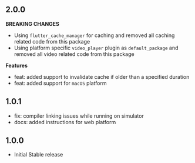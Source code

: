 ## 2.0.0

**BREAKING CHANGES**

- Using `flutter_cache_manager` for caching and removed all caching related
  code from this package
- Using platform specific `video_player` plugin as `default_package` and
  removed all video related code from this package

**Features**

- feat: added support to invalidate cache if older than a specified duration
- feat: added support for `macOS` platform

## 1.0.1

- fix: compiler linking issues while running on simulator
- docs: added instructions for web platform

## 1.0.0

- Initial Stable release
